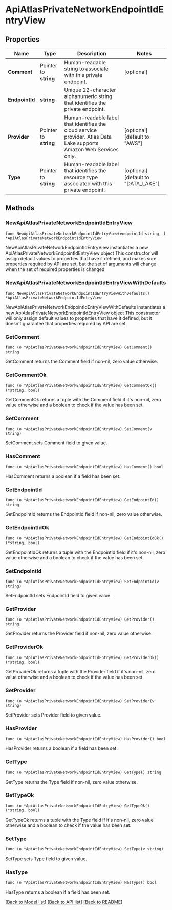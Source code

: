 # ApiAtlasPrivateNetworkEndpointIdEntryView

## Properties

Name | Type | Description | Notes
------------ | ------------- | ------------- | -------------
**Comment** | Pointer to **string** | Human-readable string to associate with this private endpoint. | [optional] 
**EndpointId** | **string** | Unique 22-character alphanumeric string that identifies the private endpoint. | 
**Provider** | Pointer to **string** | Human-readable label that identifies the cloud service provider. Atlas Data Lake supports Amazon Web Services only. | [optional] [default to "AWS"]
**Type** | Pointer to **string** | Human-readable label that identifies the resource type associated with this private endpoint. | [optional] [default to "DATA_LAKE"]

## Methods

### NewApiAtlasPrivateNetworkEndpointIdEntryView

`func NewApiAtlasPrivateNetworkEndpointIdEntryView(endpointId string, ) *ApiAtlasPrivateNetworkEndpointIdEntryView`

NewApiAtlasPrivateNetworkEndpointIdEntryView instantiates a new ApiAtlasPrivateNetworkEndpointIdEntryView object
This constructor will assign default values to properties that have it defined,
and makes sure properties required by API are set, but the set of arguments
will change when the set of required properties is changed

### NewApiAtlasPrivateNetworkEndpointIdEntryViewWithDefaults

`func NewApiAtlasPrivateNetworkEndpointIdEntryViewWithDefaults() *ApiAtlasPrivateNetworkEndpointIdEntryView`

NewApiAtlasPrivateNetworkEndpointIdEntryViewWithDefaults instantiates a new ApiAtlasPrivateNetworkEndpointIdEntryView object
This constructor will only assign default values to properties that have it defined,
but it doesn't guarantee that properties required by API are set

### GetComment

`func (o *ApiAtlasPrivateNetworkEndpointIdEntryView) GetComment() string`

GetComment returns the Comment field if non-nil, zero value otherwise.

### GetCommentOk

`func (o *ApiAtlasPrivateNetworkEndpointIdEntryView) GetCommentOk() (*string, bool)`

GetCommentOk returns a tuple with the Comment field if it's non-nil, zero value otherwise
and a boolean to check if the value has been set.

### SetComment

`func (o *ApiAtlasPrivateNetworkEndpointIdEntryView) SetComment(v string)`

SetComment sets Comment field to given value.

### HasComment

`func (o *ApiAtlasPrivateNetworkEndpointIdEntryView) HasComment() bool`

HasComment returns a boolean if a field has been set.

### GetEndpointId

`func (o *ApiAtlasPrivateNetworkEndpointIdEntryView) GetEndpointId() string`

GetEndpointId returns the EndpointId field if non-nil, zero value otherwise.

### GetEndpointIdOk

`func (o *ApiAtlasPrivateNetworkEndpointIdEntryView) GetEndpointIdOk() (*string, bool)`

GetEndpointIdOk returns a tuple with the EndpointId field if it's non-nil, zero value otherwise
and a boolean to check if the value has been set.

### SetEndpointId

`func (o *ApiAtlasPrivateNetworkEndpointIdEntryView) SetEndpointId(v string)`

SetEndpointId sets EndpointId field to given value.


### GetProvider

`func (o *ApiAtlasPrivateNetworkEndpointIdEntryView) GetProvider() string`

GetProvider returns the Provider field if non-nil, zero value otherwise.

### GetProviderOk

`func (o *ApiAtlasPrivateNetworkEndpointIdEntryView) GetProviderOk() (*string, bool)`

GetProviderOk returns a tuple with the Provider field if it's non-nil, zero value otherwise
and a boolean to check if the value has been set.

### SetProvider

`func (o *ApiAtlasPrivateNetworkEndpointIdEntryView) SetProvider(v string)`

SetProvider sets Provider field to given value.

### HasProvider

`func (o *ApiAtlasPrivateNetworkEndpointIdEntryView) HasProvider() bool`

HasProvider returns a boolean if a field has been set.

### GetType

`func (o *ApiAtlasPrivateNetworkEndpointIdEntryView) GetType() string`

GetType returns the Type field if non-nil, zero value otherwise.

### GetTypeOk

`func (o *ApiAtlasPrivateNetworkEndpointIdEntryView) GetTypeOk() (*string, bool)`

GetTypeOk returns a tuple with the Type field if it's non-nil, zero value otherwise
and a boolean to check if the value has been set.

### SetType

`func (o *ApiAtlasPrivateNetworkEndpointIdEntryView) SetType(v string)`

SetType sets Type field to given value.

### HasType

`func (o *ApiAtlasPrivateNetworkEndpointIdEntryView) HasType() bool`

HasType returns a boolean if a field has been set.


[[Back to Model list]](../README.md#documentation-for-models) [[Back to API list]](../README.md#documentation-for-api-endpoints) [[Back to README]](../README.md)


